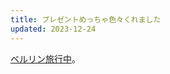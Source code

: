 ```yaml
---
title: プレゼントめっちゃ色々くれました
updated: 2023-12-24
---
```


[ベルリン旅行中](https://sotaro.io/travel/2023-12-23-berlin)。
